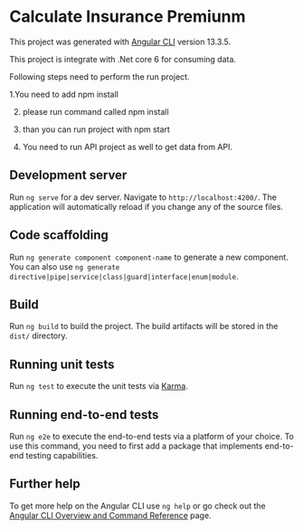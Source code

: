 # Calculate Insurance Premiunm

This project was generated with [Angular CLI](https://github.com/angular/angular-cli) version 13.3.5.

This project is integrate with .Net core 6 for consuming data.

Following steps need to perform the run project.


1.You need to add npm install

2. please run command called npm install

3. than you can run project with npm start

4. You need to run API project as well to get data from API.

## Development server

Run `ng serve` for a dev server. Navigate to `http://localhost:4200/`. The application will automatically reload if you change any of the source files.

## Code scaffolding

Run `ng generate component component-name` to generate a new component. You can also use `ng generate directive|pipe|service|class|guard|interface|enum|module`.

## Build

Run `ng build` to build the project. The build artifacts will be stored in the `dist/` directory.

## Running unit tests

Run `ng test` to execute the unit tests via [Karma](https://karma-runner.github.io).

## Running end-to-end tests

Run `ng e2e` to execute the end-to-end tests via a platform of your choice. To use this command, you need to first add a package that implements end-to-end testing capabilities.

## Further help

To get more help on the Angular CLI use `ng help` or go check out the [Angular CLI Overview and Command Reference](https://angular.io/cli) page.
